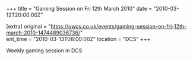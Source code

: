+++
title = "Gaming Session on Fri 12th March 2010"
date = "2010-03-12T20:00:00Z"

[extra]
original = "https://uwcs.co.uk/events/gaming-session-on-fri-12th-march-2010-1474489036736/"    
ent_time = "2010-03-13T08:00:00Z"
location = "DCS"
+++

Weekly gaming session in DCS

